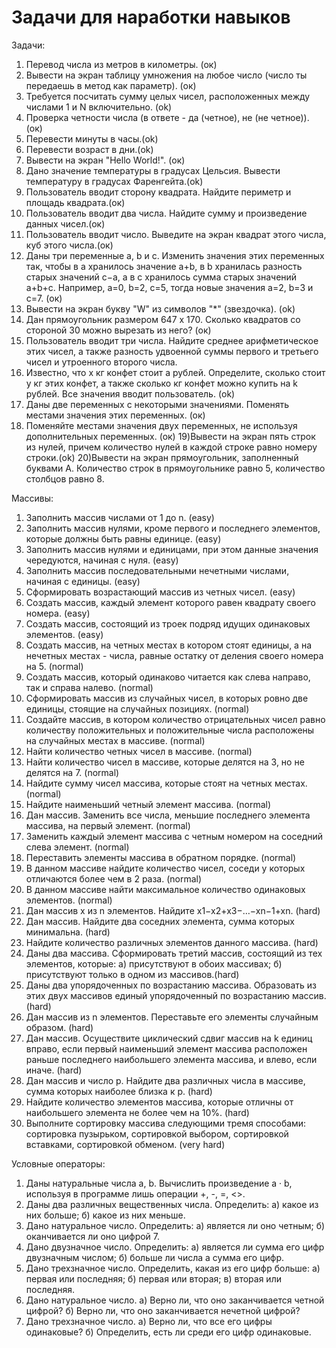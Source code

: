 # Задачи для наработки навыков
Задачи:
1) Перевод числа из метров в километры. (ок)
2) Вывести на экран таблицу умножения на любое число (число ты передаешь в метод как параметр). (ок)
3) Требуется посчитать сумму целых чисел, расположенных между числами 1 и N включительно. (ok)
4) Проверка четности числа (в ответе - да (четное), не (не четное)). (ок)
5) Перевести минуты в часы.(ok)
6) Перевести возраст в дни.(ok)
7) Вывести на экран "Hello World!". (ок)
8) Дано значение температуры в градусах Цельсия. Вывести температуру  в градусах Фаренгейта.(ok)
9) Пользователь вводит сторону квадрата. Найдите периметр и площадь квадрата.(ок)
10) Пользователь вводит два числа. Найдите сумму и произведение данных чисел.(ок)
11) Пользователь вводит число. Выведите на экран квадрат этого числа, куб этого числа.(ок)
12) Даны три переменные a, b и c. Изменить значения этих переменных так, чтобы в a хранилось значение a+b,
в b хранилась разность старых значений c−a, а в c хранилось сумма старых значений a+b+c.
Например, a=0, b=2, c=5, тогда новые значения a=2, b=3 и c=7. (ок)
13) Вывести на экран букву "W" из символов "*" (звездочка). (ok)
14) Дан прямоугольник размером 647 x 170. Сколько квадратов со стороной 30 можно вырезать из него? (ок)
15) Пользователь вводит три числа. Найдите среднее арифметическое этих чисел,
а также разность удвоенной суммы первого и третьего чисел и утроенного второго числа.
16) Известно, что x кг конфет стоит a рублей. Определите, сколько стоит y кг этих конфет,
а также сколько кг конфет можно купить на k рублей. Все значения вводит пользователь. (ok)
17) Даны две переменных с некоторыми значениями. Поменять местами значения этих переменных. (ок)
18) Поменяйте местами значения двух переменных, не используя дополнительных переменных. (ок)
19)Вывести на экран пять строк из нулей, причем количество нулей в каждой строке равно номеру строки.(ok)
20)Вывести на экран прямоугольник, заполненный буквами А. Количество строк в прямоугольнике равно 5, количество столбцов равно 8.

Массивы:
1) Заполнить массив числами от 1 до n. (easy)
2) Заполнить массив нулями, кроме первого и последнего элементов, которые должны быть равны единице. (easy)
3) Заполнить массив нулями и единицами, при этом данные значения чередуются, начиная с нуля. (easy)
4) Заполнить массив последовательными нечетными числами, начиная с единицы. (easy)
5) Сформировать возрастающий массив из четных чисел. (easy)
6) Создать массив, каждый элемент которого равен квадрату своего номера. (easy)
7) Создать массив, состоящий из троек подряд идущих одинаковых элементов. (easy)
8) Создать массив, на четных местах в котором стоят единицы, а на нечетных местах - числа, равные остатку от деления своего номера на 5. (normal)
9) Создать массив, который одинаково читается как слева направо, так и справа налево. (normal)
10) Сформировать массив из случайных чисел, в которых ровно две единицы, стоящие на случайных позициях. (normal)
11) Создайте массив, в котором количество отрицательных чисел равно количеству положительных и положительные числа расположены на случайных местах в массиве. (normal)
12) Найти количество четных чисел в массиве. (normal)
13) Найти количество чисел в массиве, которые делятся на 3, но не делятся на 7. (normal)
14) Найдите сумму чисел массива, которые стоят на четных местах. (normal)
15) Найдите наименьший четный элемент массива. (normal)
16) Дан массив. Заменить все числа, меньшие последнего элемента массива, на первый элемент. (normal)
17) Заменить каждый элемент массива с четным номером на соседний слева элемент. (normal)
18) Переставить элементы массива в обратном порядке. (normal)
19) В данном массиве найдите количество чисел, соседи у которых отличаются более чем в 2 раза. (normal)
20) В данном массиве найти максимальное количество одинаковых элементов. (normal)
21) Дан массив x из n элементов. Найдите x1−x2+x3−…−xn−1+xn. (hard)
22) Дан массив. Найдите два соседних элемента, сумма которых минимальна. (hard)
23) Найдите количество различных элементов данного массива. (hard)
24) Даны два массива. Сформировать третий массив, состоящий из тех элементов, которые: а) присутствуют в обоих массивах; б) присутствуют только в одном из массивов.(hard)
25) Даны два упорядоченных по возрастанию массива. Образовать из этих двух массивов единый упорядоченный по возрастанию массив. (hard)
26) Дан массив из n элементов. Переставьте его элементы случайным образом. (hard)
27) Дан массив. Осуществите циклический сдвиг массив на k единиц вправо, если первый наименьший элемент массива расположен раньше последнего наибольшего элемента массива, и влево, если иначе. (hard)
28) Дан массив и число p. Найдите два различных числа в массиве, сумма которых наиболее близка к p. (hard)
29) Найдите количество элементов массива, которые отличны от наибольшего элемента не более чем на 10%. (hard)
30) Выполните сортировку массива следующими тремя способами: сортировка пузырьком, сортировкой выбором, сортировкой вставками, сортировкой обменом. (very hard)


Условные операторы:
1) Даны натуральные числа а, b. Вычислить произведение a · b,
используя в программе лишь операции +, -, =, <>.
2) Даны два различных вещественных числа. Определить:
  а) какое из них больше;
  б) какое из них меньше.
3) Дано натуральное число. Определить:
  а) является ли оно четным;
  б) оканчивается ли оно цифрой 7.
4) Дано двузначное число. Определить:
  а) является ли сумма его цифр двузначным числом;
  б) больше ли числа а сумма его цифр.
5) Дано трехзначное число. Определить, какая из его цифр больше:
  а) первая или последняя;
  б) первая или вторая;
  в) вторая или последняя.
6) Дано натуральное число.
  а) Верно ли, что оно заканчивается четной цифрой?
  б) Верно ли, что оно заканчивается нечетной цифрой?
7) Дано трехзначное число.
  а) Верно ли, что все его цифры одинаковые?
  б) Определить, есть ли среди его цифр одинаковые.
